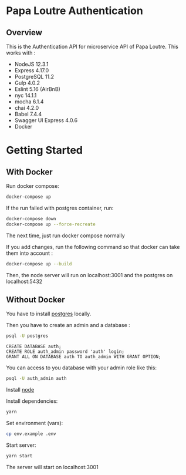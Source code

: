 # Papa Loutre Authentication
## Overview

This is the Authentication API for microservice API of Papa Loutre.
This works with :
  - NodeJS 12.3.1
  - Express 4.17.0
  - PostgreSQL 11.2
  - Gulp 4.0.2
  - Eslint 5.16 (AirBnB)
  - nyc 14.1.1
  - mocha 6.1.4
  - chai 4.2.0
  - Babel 7.4.4
  - Swagger UI Express 4.0.6
  - Docker


# Getting Started
## With Docker

Run docker compose:
```sh
docker-compose up
```

If the run failed with postgres container, run:

```sh
docker-compose down
docker-compose up --force-recreate
```

The next time, just run docker compose normally

If you add changes, run the following command so that docker can take them into account :

```sh
docker-compose up --build
```

Then, the node server will run on localhost:3001 and the postgres on localhost:5432

## Without Docker

You have to install [postgres](https://www.postgresql.org) locally.

Then you have to create an admin and a database :

```sh
psql -U postgres
```

```postgres
CREATE DATABASE auth;
CREATE ROLE auth_admin password 'auth' login;
GRANT ALL ON DATABASE auth TO auth_admin WITH GRANT OPTION;
```

You can access to you database with your admin role like this:

```bash
psql -U auth_admin auth
```

Install [node](https://nodejs.org/en/)


Install dependencies:

```sh
yarn
```

Set environment (vars):

```sh
cp env.example .env
```

Start server:

```sh
yarn start
```

The server will start on localhost:3001